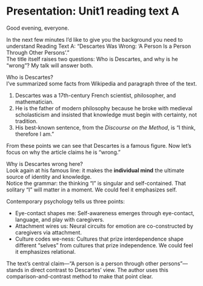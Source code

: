 # Presentation: Unit1 reading text A

Good evening, everyone.

In the next few minutes I’d like to give you the background you need to understand Reading Text A: “Descartes Was Wrong: ‘A Person Is a Person Through Other Persons’.”  
The title itself raises two questions: Who is Descartes, and why is he “wrong”? My talk will answer both.

Who is Descartes?  
I’ve summarized some facts from Wikipedia and paragraph three of the text.  
1. Descartes was a 17th-century French scientist, philosopher, and mathematician.  
2. He is the father of modern philosophy because he broke with medieval scholasticism and insisted that knowledge must begin with certainty, not tradition.  
3. His best-known sentence, from the *Discourse on the Method*, is “I think, therefore I am.”

From these points we can see that Descartes is a famous figure. Now let’s focus on why the article claims he is “wrong.”

Why is Descartes wrong here?  
Look again at his famous line: it makes the **individual mind** the ultimate source of identity and knowledge.  
Notice the grammar: the thinking “I” is singular and self-contained. That solitary “I” will matter in a moment.
We could feel it emphasizes self.

Contemporary psychology tells us three points:  
- Eye-contact shapes me: Self-awareness emerges through eye-contact, language, and play with caregivers.  
- Attachment wires us: Neural circuits for emotion are co-constructed by caregivers via attachment.  
- Culture codes we-ness: Cultures that prize interdependence shape different “selves” from cultures that prize independence.
We could feel it emphasizes relational.


The text’s central claim—“A person is a person through other persons”—stands in direct contrast to Descartes’ view. The author uses this comparison-and-contrast method to make that point clear.